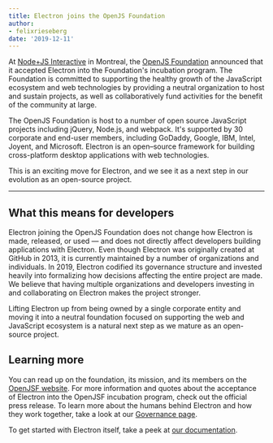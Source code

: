 ```yaml
---
title: Electron joins the OpenJS Foundation
author:
- felixrieseberg
date: '2019-12-11'
---
```


At [Node+JS Interactive](https://events19.linuxfoundation.org/events/nodejs-interactive-2019/) in Montreal, the [OpenJS Foundation](https://openjsf.org/) announced that it accepted Electron into the Foundation's incubation program. The Foundation is committed to supporting the healthy growth of the JavaScript ecosystem and web technologies by providing a neutral organization to host and sustain projects, as well as collaboratively fund activities for the benefit of the community at large.

The OpenJS Foundation is host to a number of open source JavaScript projects including jQuery, Node.js, and webpack. It's supported by 30 corporate and end-user members, including GoDaddy, Google, IBM, Intel, Joyent, and Microsoft. Electron is an open–source framework for building cross-platform desktop applications with web technologies.

This is an exciting move for Electron, and we see it as a next step in our evolution as an open-source project.

---

## What this means for developers

Electron joining the OpenJS Foundation does not change how Electron is made, released, or used — and does not directly affect developers building applications with Electron. Even though Electron was originally created at GitHub in 2013, it is currently maintained by a number of organizations and individuals. In 2019, Electron codified its governance structure and invested heavily into formalizing how decisions affecting the entire project are made. We believe that having multiple organizations and developers investing in and collaborating on Electron makes the project stronger.

Lifting Electron up from being owned by a single corporate entity and moving it into a neutral foundation focused on supporting the web and JavaScript ecosystem is a natural next step as we mature as an open-source project.

## Learning more

You can read up on the foundation, its mission, and its members on the [OpenJSF website](https://www.notion.so/Electron-joins-the-OpenJS-Foundation-d898f12480874e56abe78f29b041fb91#0801fd7e9fa340afbcdce0510ba05f8a). For more information and quotes about the acceptance of Electron into the OpenJSF incubation program, check out the official press release. To learn more about the humans behind Electron and how they work together, take a look at our [Governance page](https://electronjs.org/governance).

To get started with Electron itself, take a peek at [our documentation](https://electronjs.org/docs).
